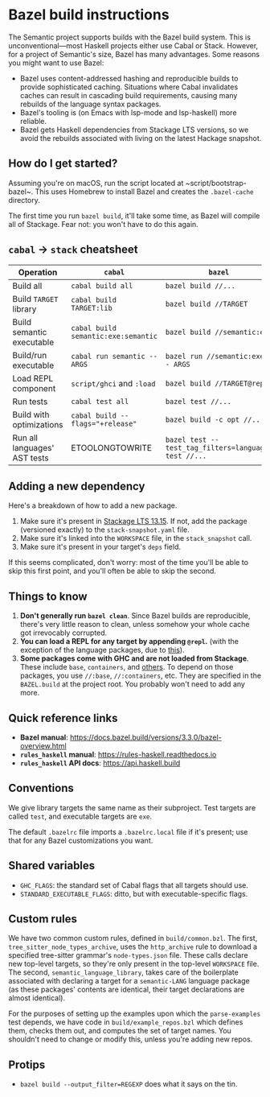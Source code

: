 # Bazel build instructions

The Semantic project supports builds with the Bazel build system. This is unconventional—most Haskell projects either use Cabal or Stack. However, for a project of Semantic's size, Bazel has many advantages. Some reasons you might want to use Bazel:

* Bazel uses content-addressed hashing and reproducible builds to provide sophisticated caching. Situations where Cabal invalidates caches can result in cascading build requirements, causing many rebuilds of the language syntax packages.
* Bazel's tooling is (on Emacs with lsp-mode and lsp-haskell) more reliable.
* Bazel gets Haskell dependencies from Stackage LTS versions, so we avoid the rebuilds associated with living on the latest Hackage snapshot.

## How do I get started?

Assuming you're on macOS, run the script located at ~script/bootstrap-bazel~. This uses Homebrew to install Bazel and creates the `.bazel-cache` directory.

The first time you run `bazel build`, it'll take some time, as Bazel will compile all of Stackage. Fear not: you won't have to do this again.

## `cabal` → `stack` cheatsheet

| Operation                    | `cabal`                             | `bazel`                                             |
|------------------------------|-------------------------------------|-----------------------------------------------------|
| Build all                    | `cabal build all`                   | `bazel build //...`                                 |
| Build `TARGET` library       | `cabal build TARGET:lib`            | `bazel build //TARGET`                              |
| Build semantic executable    | `cabal build semantic:exe:semantic` | `bazel build //semantic:exe`                        |
| Build/run executable         | `cabal run semantic -- ARGS`        | `bazel run //semantic:exe -- ARGS`                  |
| Load REPL component          | `script/ghci` and `:load`           | `bazel build //TARGET@repl`                         |
| Run tests                    | `cabal test all`                    | `bazel test //...`                                  |
| Build with optimizations     | `cabal build --flags="+release"`    | `bazel build -c opt //...`                          |
| Run all languages' AST tests | ETOOLONGTOWRITE                     | `bazel test --test_tag_filters=language-test //...` |

## Adding a new dependency

Here's a breakdown of how to add a new package.

1. Make sure it's present in [Stackage LTS 13.15](https://www.stackage.org/lts-13.15). If not, add the package (versioned exactly) to the `stack-snapshot.yaml` file.
2. Make sure it's linked into the `WORKSPACE` file, in the `stack_snapshot` call.
3. Make sure it's present in your target's `deps` field.

If this seems complicated, don't worry: most of the time you'll be able to skip this first point, and you'll often be able to skip the second.

## Things to know

1. **Don't generally run `bazel clean`**. Since Bazel builds are reproducible, there's very little reason to clean, unless somehow your whole cache got irrevocably corrupted.
2. **You can load a REPL for any target by appending `@repl`.** (with the exception of the language packages, due to [this](https://github.com/tweag/rules_haskell/issues/1377)).
3. **Some packages come with GHC and are not loaded from Stackage**. These include `base`, `containers`, and [others](https://downloads.haskell.org/~ghc/latest/docs/html/users_guide/8.10.1-notes.html?highlight=bytestring#included-libraries). To depend on those packages, you use `//:base`, `//:containers`, etc. They are specified in the `BAZEL.build` at the project root. You probably won't need to add any more.

## Quick reference links

* **Bazel manual**: https://docs.bazel.build/versions/3.3.0/bazel-overview.html
* **`rules_haskell` manual**: https://rules-haskell.readthedocs.io
* **`rules_haskell` API docs**: https://api.haskell.build

## Conventions

We give library targets the same name as their subproject. Test targets are called `test`, and executable targets are `exe`.

The default `.bazelrc` file imports a `.bazelrc.local` file if it's present; use that for any Bazel customizations you want.

## Shared variables

* `GHC_FLAGS`: the standard set of Cabal flags that all targets should use.
* `STANDARD_EXECUTABLE_FLAGS`: ditto, but with executable-specific flags.

## Custom rules

We have two common custom rules, defined in `build/common.bzl`. The first, `tree_sitter_node_types_archive`, uses the `http_archive` rule to download a specified tree-sitter grammar's `node-types.json` file. These calls declare new top-level targets, so they're only present in the top-level `WORKSPACE` file. The second, `semantic_language_library`, takes care of the boilerplate associated with declaring a target for a `semantic-LANG` language package (as these packages' contents are identical, their target declarations are almost identical).

For the purposes of setting up the examples upon which the `parse-examples` test depends, we have code in `build/example_repos.bzl` which defines them, checks them out, and computes the set of target names. You shouldn't need to change or modify this, unless you're adding new repos.

## Protips

* `bazel build --output_filter=REGEXP` does what it says on the tin.
